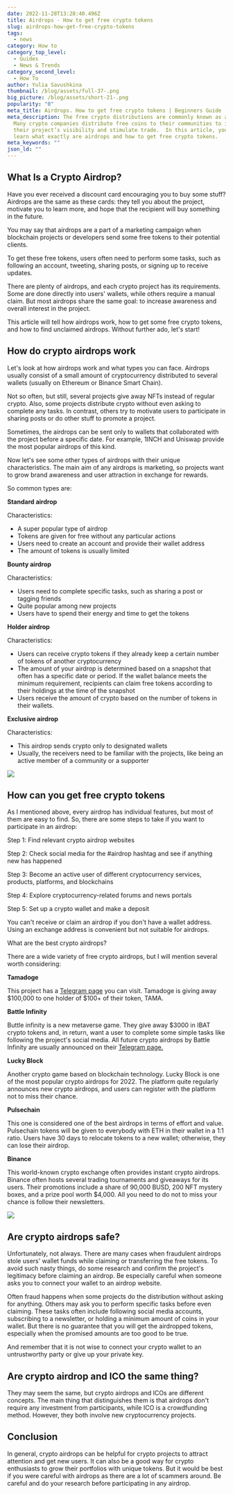 ```yaml
---
date: 2022-11-28T13:28:40.496Z
title: Airdrops - How to get free crypto tokens
slug: airdrops-how-get-free-crypto-tokens
tags:
  - news
category: How to
category_top_level:
  - Guides
  - News & Trends
category_second_level:
  - How To
author: Yulia Savushkina
thumbnail: /blog/assets/full-37-.png
big_picture: /blog/assets/short-21-.png
popularity: "0"
meta_title: Airdrops. How to get free crypto tokens | Beginners Guide
meta_description: The free crypto distributions are commonly known as airdrops.
  Many crypto companies distribute free coins to their communities to increase
  their project’s visibility and stimulate trade.  In this article, you will
  learn what exactly are airdrops and how to get free crypto tokens.
meta_keywords: ""
json_ld: ""
---
```

## What Is a Crypto Airdrop?

Have you ever received a discount card encouraging you to buy some stuff? Airdrops are the same as these cards: they tell you about the project, motivate you to learn more, and hope that the recipient will buy something in the future. 

You may say that airdrops are a part of a marketing campaign when blockchain projects or developers send some free tokens to their potential clients. 

To get these free tokens, users often need to perform some tasks, such as following an account, tweeting, sharing posts, or signing up to receive updates. 

There are plenty of airdrops, and each crypto project has its requirements. Some are done directly into users' wallets, while others require a manual claim. But most airdrops share the same goal: to increase awareness and overall interest in the project. 

This article will tell how airdrops work, how to get some free crypto tokens, and how to find unclaimed airdrops. Without further ado, let's start!

## How do crypto airdrops work

Let's look at how airdrops work and what types you can face. Airdrops usually consist of a small amount of cryptocurrency distributed to several wallets (usually on Ethereum or Binance Smart Chain). 

Not so often, but still, several projects give away NFTs instead of regular crypto. Also, some projects distribute crypto without even asking to complete any tasks. In contrast, others try to motivate users to participate in sharing posts or do other stuff to promote a project. 

Sometimes, the airdrops can be sent only to wallets that collaborated with the project before a specific date. For example, 1INCH and Uniswap provide the most popular airdrops of this kind. 

Now let's see some other types of airdrops with their unique characteristics. The main aim of any airdrops is marketing, so projects want to grow brand awareness and user attraction in exchange for rewards. 

So common types are: 

**Standard airdrop**

Characteristics: 

* A super popular type of airdrop
* Tokens are given for free without any particular actions
* Users need to create an account and provide their wallet address
* The amount of tokens is usually limited  

**Bounty airdrop**

Characteristics: 

* Users need to complete specific tasks, such as sharing a post or tagging friends 
* Quite popular among new projects 
* Users have to spend their energy and time to get the tokens

**Holder airdrop**

Characteristics:

* Users can receive crypto tokens if they already keep a certain number of tokens of another cryptocurrency
* The amount of your airdrop is determined based on a snapshot that often has a specific date or period. If the wallet balance meets the minimum requirement, recipients can claim free tokens according to their holdings at the time of the snapshot
* Users receive the amount of crypto based on the number of tokens in their wallets. 

**Exclusive airdrop** 

Characteristics: 

* This airdrop sends crypto only to designated wallets
* Usually, the receivers need to be familiar with the projects, like being an active member of a community or a supporter 

![](/blog/assets/full-39-.png)

## How can you get free crypto tokens

As I mentioned above, every airdrop has individual features, but most of them are easy to find. So, there are some steps to take if you want to participate in an airdrop:  

Step 1: Find relevant crypto airdrop websites

Step 2: Check social media for the #airdrop hashtag and see if anything new has happened

Step 3: Become an active user of different cryptocurrency services, products, platforms, and blockchains

Step 4: Explore cryptocurrency-related forums and news portals 

Step 5: Set up a crypto wallet and make a deposit

You can't receive or claim an airdrop if you don't have a wallet address. Using an exchange address is convenient but not suitable for airdrops. 

What are the best crypto airdrops? 

There are a wide variety of free crypto airdrops, but I will mention several worth considering: 

**Tamadoge** 

This project has a [Telegram page](https://t.me/TamadogeOfficial) you can visit. Tamadoge is giving away $100,000 to one holder of $100+ of their token, TAMA.

**Battle Infinity** 

Buttle infinity is a new metaverse game. They give away $3000 in IBAT crypto tokens and, in return, want a user to complete some simple tasks like following the project's social media. All future crypto airdrops by Battle Infinity are usually announced on their [Telegram page.](https://t.me/battleinfinity)

**Lucky Block**

Another crypto game based on blockchain technology. Lucky Block is one of the most popular crypto airdrops for 2022. The platform quite regularly announces new crypto airdrops, and users can register with the platform not to miss their chance. 

**Pulsechain** 

This one is considered one of the best airdrops in terms of effort and value. Pulsechain tokens will be given to everybody with ETH in their wallet in a 1:1 ratio. Users have 30 days to relocate tokens to a new wallet; otherwise, they can lose their airdrop.  

**Binance** 

This world-known crypto exchange often provides instant crypto airdrops. Binance often hosts several trading tournaments and giveaways for its users. Their promotions include a share of 90,000 BUSD, 200 NFT mystery boxes, and a prize pool worth $4,000. All you need to do not to miss your chance is follow their newsletters.

![](/blog/assets/full-38-.png)

## Are crypto airdrops safe?

Unfortunately, not always. There are many cases when fraudulent airdrops stole users' wallet funds while claiming or transferring the free tokens. To avoid such nasty things, do some research and confirm the project's legitimacy before claiming an airdrop. Be especially careful when someone asks you to connect your wallet to an airdrop website.

Often fraud happens when some projects do the distribution without asking for anything. Others may ask you to perform specific tasks before even claiming. These tasks often include following social media accounts, subscribing to a newsletter, or holding a minimum amount of coins in your wallet. But there is no guarantee that you will get the airdropped tokens, especially when the promised amounts are too good to be true. 

And remember that it is not wise to connect your crypto wallet to an untrustworthy party or give up your private key.

## Are crypto airdrop and ICO the same thing?

They may seem the same, but crypto airdrops and ICOs are different concepts. The main thing that distinguishes them is that airdrops don't require any investment from participants, while ICO is a crowdfunding method. However, they both involve new cryptocurrency projects.

## Conclusion 

In general, crypto airdrops can be helpful for crypto projects to attract attention and get new users. It can also be a good way for crypto enthusiasts to grow their portfolios with unique tokens. But it would be best if you were careful with airdrops as there are a lot of scammers around. Be careful and do your research before participating in any airdrop.